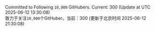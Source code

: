 Committed to Following `10,000` GitHubers. Current: <!-- FOLLOWING_COUNT -->300<!-- FOLLOWING_COUNT --> (Update at UTC <!-- LAST_UPDATED -->2025-06-12 13:30:08<!-- LAST_UPDATED -->)<br>
致力于关注`10,000`个GitHuber。当前：<!-- FOLLOWING_COUNT -->300<!-- FOLLOWING_COUNT --> (更新于北京时间 <!-- LAST_UPDATED_CST -->2025-06-12 21:30:08<!-- LAST_UPDATED_CST -->)
